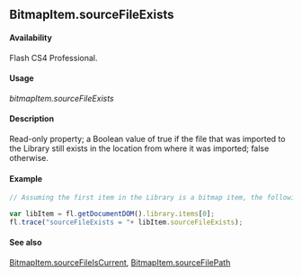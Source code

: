 ## BitmapItem.sourceFileExists

#### Availability

Flash CS4 Professional.

#### Usage

*bitmapItem.sourceFileExists*

#### Description

Read-only property; a Boolean value of true if the file that was imported to the Library still exists in the location from where it was imported; false otherwise.

#### Example

```javascript
// Assuming the first item in the Library is a bitmap item, the following code displays "true" if the file that was imported into the Library still exists.

var libItem = fl.getDocumentDOM().library.items[0];
fl.trace("sourceFileExists = "+ libItem.sourceFileExists);
```

#### See also

[BitmapItem.sourceFileIsCurrent](../BitmapItem_object/BitmapItem10.md), [BitmapItem.sourceFilePath](../BitmapItem_object/BitmapItem11.md)
